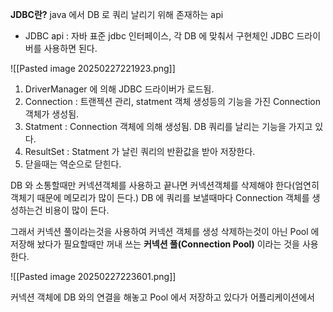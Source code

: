 
**JDBC란?** 
java 에서 DB 로 쿼리 날리기 위해 존재하는 api

* JDBC api : 자바 표준 jdbc 인터페이스, 각 DB 에 맞춰서 구현체인 JDBC 드라이버를 사용하면 된다.

![[Pasted image 20250227221923.png]]

1. DriverManager 에 의해 JDBC 드라이버가 로드됨.
2. Connection : 트랜젝션 관리, statment 객체 생성등의 기능을 가진 Connection 객체가 생성됨.
3. Statment : Connection 객체에 의해 생성됨. DB 쿼리를 날리는 기능을 가지고 있다.
4. ResultSet : Statment 가 날린 쿼리의 반환값을 받아 저장한다.
5. 닫을때는 역순으로 닫힌다.

DB 와 소통할때만 커넥션객체를 사용하고 끝나면 커넥션객체를 삭제해야 한다(엄연히 객체기 때문에 메모리가 많이 든다.)
DB 에 쿼리를 보낼때마다 Connection 객체를 생성하는건 비용이 많이 든다.

그래서 커넥션 풀이라는것을 사용하여 커넥션 객체를 생성 삭제하는것이 아닌 Pool 에 저장해 놨다가 필요할때만 꺼내 쓰는 **커넥션 풀(Connection Pool)** 이라는 것을 사용한다.

![[Pasted image 20250227223601.png]]

커넥션 객체에 DB 와의 연결을 해놓고 Pool 에서 저장하고 있다가 어플리케이션에서 
